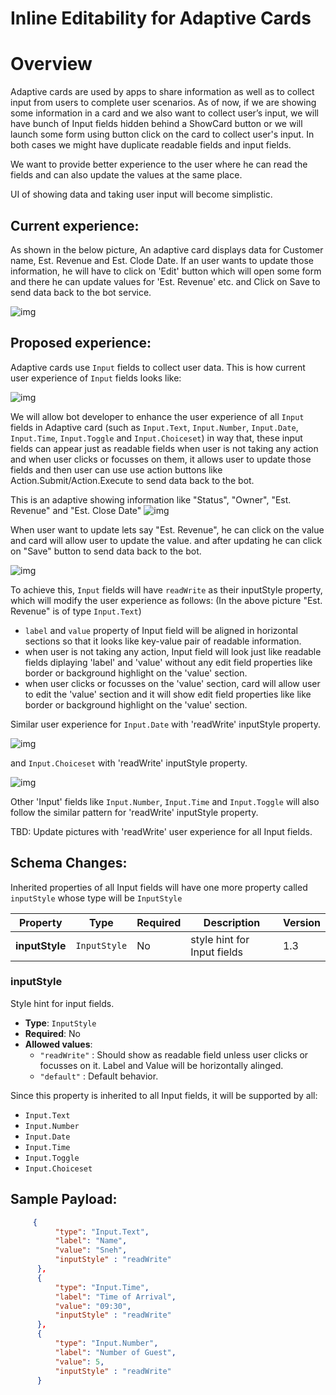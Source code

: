 ﻿# Inline Editability for Adaptive Cards

# Overview

Adaptive cards are used by apps to share information as well as to collect input from users to complete user scenarios.
As of now, if we are showing some information in a card and we also want to collect user’s input, we will have bunch of Input fields hidden behind a ShowCard button or we will launch some form using button click on the card to collect user's input.
In both cases we might have duplicate readable fields and input fields.

We want to provide better experience to the user where he can read the fields and can also update the values at the same place. 

UI of showing data and taking user input will become simplistic. 

 
## Current experience:

As shown in the below picture, An adaptive card displays data for Customer name, Est. Revenue and Est. Clode Date. If an user wants to update those information, he will have to click on 'Edit' button which will open some form and there he can update values for 'Est. Revenue' etc. and Click on Save to send data back to the bot service.

![img](../assets/InlineEditability/InlineEditabilitySecnario1.png)



## Proposed experience:
Adaptive cards use `Input` fields to collect user data. This is how current user experience of `Input` fields looks like:

 ![img](../assets/InlineEditability/InlineEditabilitySecnario7.png)


We will allow bot developer to enhance the user experience of all `Input` fields in Adaptive card (such as `Input.Text`, `Input.Number`, `Input.Date`, `Input.Time`, `Input.Toggle` and `Input.Choiceset`) in way that, these input fields can appear just as readable fields when user is not taking any action and when user clicks or focusses on them, it allows user to update those fields and then user can use use action buttons like Action.Submit/Action.Execute to send data back to the bot.


This is an adaptive showing information like "Status", "Owner", "Est. Revenue" and "Est. Close Date"
![img](../assets/InlineEditability/InlineEditabilitySecnario2.png)

When user want to update lets say "Est. Revenue", he can click on the value and card will allow user to update the value. and after updating he can click on "Save" button to send data back to the bot.

![img](../assets/InlineEditability/InlineEditabilitySecnario3.png)

To achieve this, `Input` fields will have `readWrite` as their inputStyle property, which will modify the user experience as follows: (In the above picture "Est. Revenue" is of type `Input.Text`)

* `label` and `value` property of Input field will be aligned in horizontal sections so that it looks like key-value pair of readable information.
* when user is not taking any action, Input field will look just like readable fields diplaying 'label' and 'value' without any edit field properties like border or background highlight on the 'value' section.
* when user clicks or focusses on the 'value' section, card will allow user to edit the 'value' section and it will show edit field properties like like border or background highlight on the 'value' section.

Similar user experience for `Input.Date` with 'readWrite' inputStyle property.

![img](../assets/InlineEditability/InlineEditabilitySecnario4.png)

and `Input.Choiceset` with 'readWrite' inputStyle property.

![img](../assets/InlineEditability/InlineEditabilitySecnario6.png)

Other 'Input' fields like `Input.Number`,  `Input.Time` and `Input.Toggle` will also follow the  similar pattern for 'readWrite' inputStyle property.

TBD: Update pictures with 'readWrite' user experience for all Input fields.

## Schema Changes:

 Inherited properties of all Input fields will have one more property called `inputStyle` whose type will be `InputStyle`

| Property | Type | Required | Description | Version |
| -------- | ---- | -------- | ----------- | ------- |
| **inputStyle** | `InputStyle` | No | style hint for Input fields | 1.3 |


### inputStyle

Style hint for input fields.

* **Type**: `InputStyle`
* **Required**: No
* **Allowed values**:
  * `"readWrite"` : Should show as readable field unless user clicks or focusses on it. Label and Value will be horizontally alinged.
  * `"default"` : Default behavior.

Since this property is inherited to all Input fields, it will be supported by all:

* `Input.Text`
* `Input.Number`
* `Input.Date`
* `Input.Time`
* `Input.Toggle`
* `Input.Choiceset`

## Sample Payload:

```json
     {
          "type": "Input.Text",
          "label": "Name",
          "value": "Sneh",
          "inputStyle" : "readWrite"
      },
      {
          "type": "Input.Time",
          "label": "Time of Arrival",
          "value": "09:30",
          "inputStyle" : "readWrite"
      },
      {
          "type": "Input.Number",
          "label": "Number of Guest",
          "value": 5,
          "inputStyle" : "readWrite"
      }	
```

